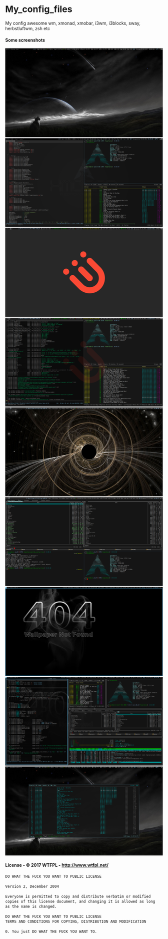 # My_config_files

My config awesome wm, xmonad, xmobar, i3wm, i3blocks, sway, herbstluftwm, zsh etc

#### Some screenshots 

![](/screenshots/xmonad-1.png?raw=true)
![](/screenshots/xmonad-2.png?raw=true)
![](/screenshots/i3wm-1.png?raw=true)
![](/screenshots/i3wm-2.png?raw=true)
![](/screenshots/sway1.png?raw=true)
![](/screenshots/sway2.png?raw=true)
![](/screenshots/herbstluftwm-1.png?raw=true)
![](/screenshots/herbstluftwm-3.png?raw=true)
![](/screenshots/ncmpcpp.png?raw=true)

#### License - © 2017 WTFPL - http://www.wtfpl.net/ 

```
DO WHAT THE FUCK YOU WANT TO PUBLIC LICENSE 

Version 2, December 2004

Everyone is permitted to copy and distribute verbatim or modified
copies of this license document, and changing it is allowed as long
as the name is changed.

DO WHAT THE FUCK YOU WANT TO PUBLIC LICENSE
TERMS AND CONDITIONS FOR COPYING, DISTRIBUTION AND MODIFICATION

0. You just DO WHAT THE FUCK YOU WANT TO.